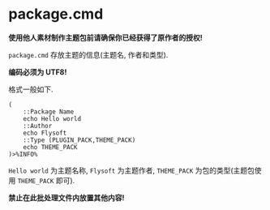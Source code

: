 # package.cmd

**使用他人素材制作主题包前请确保你已经获得了原作者的授权!**

`package.cmd` 存放主题的信息(主题名, 作者和类型).

**编码必须为 UTF8!**

格式一般如下.

```Batch
(
    ::Package Name
    echo Hello world
    ::Author
    echo Flysoft
    ::Type (PLUGIN_PACK,THEME_PACK)
    echo THEME_PACK
)>%INFO%
```

`Hello world` 为主题名称, `Flysoft` 为主题作者, `THEME_PACK` 为包的类型(主题包使用 `THEME_PACK` 即可).

**禁止在此批处理文件内放置其他内容!**

